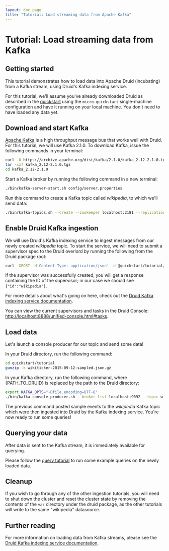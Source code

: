 ```yaml
---
layout: doc_page
title: "Tutorial: Load streaming data from Apache Kafka"
---
```


<!--
  ~ Licensed to the Apache Software Foundation (ASF) under one
  ~ or more contributor license agreements.  See the NOTICE file
  ~ distributed with this work for additional information
  ~ regarding copyright ownership.  The ASF licenses this file
  ~ to you under the Apache License, Version 2.0 (the
  ~ "License"); you may not use this file except in compliance
  ~ with the License.  You may obtain a copy of the License at
  ~
  ~   http://www.apache.org/licenses/LICENSE-2.0
  ~
  ~ Unless required by applicable law or agreed to in writing,
  ~ software distributed under the License is distributed on an
  ~ "AS IS" BASIS, WITHOUT WARRANTIES OR CONDITIONS OF ANY
  ~ KIND, either express or implied.  See the License for the
  ~ specific language governing permissions and limitations
  ~ under the License.
  -->

# Tutorial: Load streaming data from Kafka

## Getting started

This tutorial demonstrates how to load data into Apache Druid (incubating) from a Kafka stream, using Druid's Kafka indexing service.

For this tutorial, we'll assume you've already downloaded Druid as described in 
the [quickstart](index.html) using the `micro-quickstart` single-machine configuration and have it
running on your local machine. You don't need to have loaded any data yet.

## Download and start Kafka

[Apache Kafka](http://kafka.apache.org/) is a high throughput message bus that works well with
Druid.  For this tutorial, we will use Kafka 2.1.0. To download Kafka, issue the following
commands in your terminal:

```bash
curl -O https://archive.apache.org/dist/kafka/2.1.0/kafka_2.12-2.1.0.tgz
tar -xzf kafka_2.12-2.1.0.tgz
cd kafka_2.12-2.1.0
```

Start a Kafka broker by running the following command in a new terminal:

```bash
./bin/kafka-server-start.sh config/server.properties
```

Run this command to create a Kafka topic called *wikipedia*, to which we'll send data:

```bash
./bin/kafka-topics.sh --create --zookeeper localhost:2181 --replication-factor 1 --partitions 1 --topic wikipedia
```

## Enable Druid Kafka ingestion

We will use Druid's Kafka indexing service to ingest messages from our newly created *wikipedia* topic. To start the
service, we will need to submit a supervisor spec to the Druid overlord by running the following from the Druid package root:

```bash
curl -XPOST -H'Content-Type: application/json' -d @quickstart/tutorial/wikipedia-kafka-supervisor.json http://localhost:8081/druid/indexer/v1/supervisor
```


If the supervisor was successfully created, you will get a response containing the ID of the supervisor; in our case we should see `{"id":"wikipedia"}`.

For more details about what's going on here, check out the
[Druid Kafka indexing service documentation](../development/extensions-core/kafka-ingestion.html).

You can view the current supervisors and tasks in the Druid Console: [http://localhost:8888/unified-console.html#tasks](http://localhost:8888/unified-console.html#tasks).

## Load data

Let's launch a console producer for our topic and send some data!

In your Druid directory, run the following command:

```bash
cd quickstart/tutorial
gunzip -k wikiticker-2015-09-12-sampled.json.gz
```

In your Kafka directory, run the following command, where {PATH_TO_DRUID} is replaced by the path to the Druid directory:

```bash
export KAFKA_OPTS="-Dfile.encoding=UTF-8"
./bin/kafka-console-producer.sh --broker-list localhost:9092 --topic wikipedia < {PATH_TO_DRUID}/quickstart/tutorial/wikiticker-2015-09-12-sampled.json
```

The previous command posted sample events to the *wikipedia* Kafka topic which were then ingested into Druid by the Kafka indexing service. You're now ready to run some queries!

## Querying your data

After data is sent to the Kafka stream, it is immediately available for querying.

Please follow the [query tutorial](../tutorials/tutorial-query.html) to run some example queries on the newly loaded data.

## Cleanup

If you wish to go through any of the other ingestion tutorials, you will need to shut down the cluster and reset the cluster state by removing the contents of the `var` directory under the druid package, as the other tutorials will write to the same "wikipedia" datasource.

## Further reading

For more information on loading data from Kafka streams, please see the [Druid Kafka indexing service documentation](../development/extensions-core/kafka-ingestion.html).
